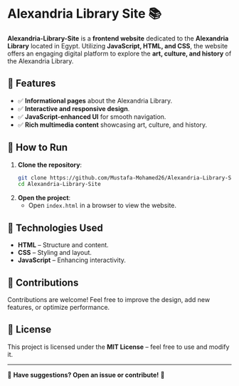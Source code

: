 # Alexandria Library Site 📚

**Alexandria-Library-Site** is a **frontend website** dedicated to the **Alexandria Library** located in Egypt. Utilizing **JavaScript, HTML, and CSS**, the website offers an engaging digital platform to explore the **art, culture, and history** of the Alexandria Library.

## 🌟 Features
- ✅ **Informational pages** about the Alexandria Library.
- ✅ **Interactive and responsive design**.
- ✅ **JavaScript-enhanced UI** for smooth navigation.
- ✅ **Rich multimedia content** showcasing art, culture, and history.

## 🚀 How to Run
1. **Clone the repository**:
   ```bash
   git clone https://github.com/Mustafa-Mohamed26/Alexandria-Library-Site.git
   cd Alexandria-Library-Site
   ```
2. **Open the project**:
   - Open `index.html` in a browser to view the website.
   
## 📝 Technologies Used
- **HTML** – Structure and content.
- **CSS** – Styling and layout.
- **JavaScript** – Enhancing interactivity.

## 🤝 Contributions
Contributions are welcome! Feel free to improve the design, add new features, or optimize performance.

## 📜 License
This project is licensed under the **MIT License** – feel free to use and modify it.

---
📩 **Have suggestions? Open an issue or contribute!** 🚀

